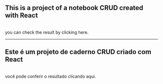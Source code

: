 ## This is a project of a notebook CRUD created with React
<br />
you can check the result by clicking here.

---
## Este é um projeto de caderno CRUD criado com React
<br />
você pode conferir o resultado clicando aqui.